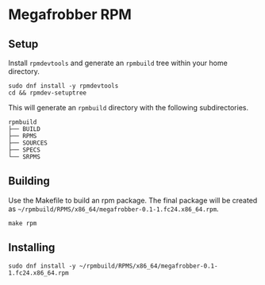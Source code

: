 # Megafrobber RPM

## Setup

Install `rpmdevtools` and generate an `rpmbuild` tree within your home directory.

```
sudo dnf install -y rpmdevtools
cd && rpmdev-setuptree
```

This will generate an `rpmbuild` directory with the following subdirectories.

```
rpmbuild
├── BUILD
├── RPMS
├── SOURCES
├── SPECS
└── SRPMS
```

## Building

Use the Makefile to build an rpm package. The final package will be created as `~/rpmbuild/RPMS/x86_64/megafrobber-0.1-1.fc24.x86_64.rpm`.

```
make rpm
```

## Installing

```
sudo dnf install -y ~/rpmbuild/RPMS/x86_64/megafrobber-0.1-1.fc24.x86_64.rpm
```
